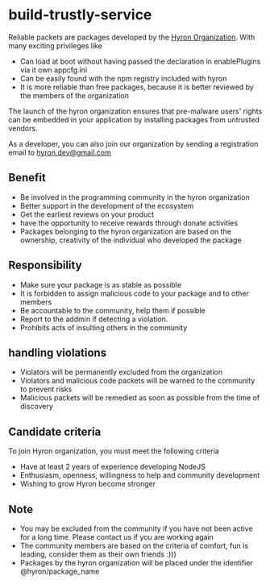 # build-trustly-service

Reliable packets are packages developed by the [Hyron Organization](https://www.npmjs.com/settings/hyron/members). With many exciting privileges like

* Can load at boot without having passed the declaration in enablePlugins via it own appcfg.ini
* Can be easily found with the npm registry included with hyron
* It is more reliable than free packages, because it is better reviewed by the members of the organization

The launch of the hyron organization ensures that pre-malware users' rights can be embedded in your application by installing packages from untrusted vendors.

As a developer, you can also join our organization by sending a registration email to hyron.dev@gmail.com

## Benefit

* Be involved in the programming community in the hyron organization
* Better support in the development of the ecosystem
* Get the earliest reviews on your product
* have the opportunity to receive rewards through donate activities
* Packages belonging to the hyron organization are based on the ownership, creativity of the individual who developed the package

## Responsibility

* Make sure your package is as stable as possible
* It is forbidden to assign malicious code to your package and to other members
* Be accountable to the community, help them if possible
* Report to the addmin if detecting a violation.
* Prohibits acts of insulting others in the community

## handling violations

* Violators will be permanently excluded from the organization
* Violators and malicious code packets will be warned to the community to prevent risks
* Malicious packets will be remedied as soon as possible from the time of discovery

## Candidate criteria

To join Hyron organization, you must meet the following criteria

* Have at least 2 years of experience developing NodeJS
* Enthusiasm, openness, willingness to help and community development
* Wishing to grow Hyron become stronger

## Note

* You may be excluded from the community if you have not been active for a long time. Please contact us if you are working again
* The community members are based on the criteria of comfort, fun is leading, consider them as their own friends :\)\)\)
* Packages by the hyron organization will be placed under the identifier @hyron/package\_name

